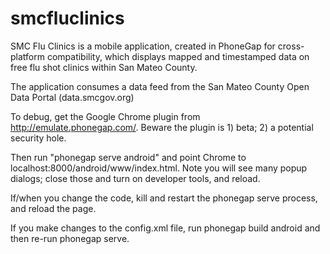 # smcfluclinics

SMC Flu Clinics is a mobile application, created in PhoneGap for 
cross-platform compatibility, which displays mapped and timestamped 
data on free flu shot clinics within San Mateo County.

The application consumes a data feed from the San Mateo County 
Open Data Portal (data.smcgov.org)

To debug, get the Google Chrome plugin from http://emulate.phonegap.com/.
Beware the plugin is 1) beta; 2) a potential security hole.

Then run "phonegap serve android" and point Chrome to 
localhost:8000/android/www/index.html.  Note you will see many 
popup dialogs; close those and turn on developer tools, and reload. 

If/when you change the code, kill and restart the phonegap serve process, and 
reload the page.

If you make changes to the config.xml file, run phonegap build android and
then re-run phonegap serve.
